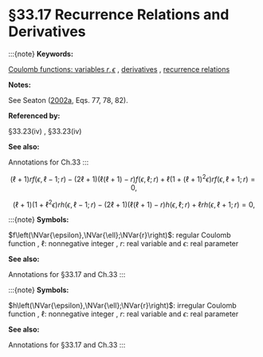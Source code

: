 # §33.17 Recurrence Relations and Derivatives

:::{note}
**Keywords:**

[Coulomb functions: variables $r,\epsilon$](http://dlmf.nist.gov/search/search?q=Coulomb%20functions%3A%20variables%20r%2C%CF%B5) , [derivatives](http://dlmf.nist.gov/search/search?q=derivatives) , [recurrence relations](http://dlmf.nist.gov/search/search?q=recurrence%20relations)

**Notes:**

See Seaton ([2002a](./bib/S.html#bib2034 "Coulomb functions for attractive and repulsive potentials and for positive and negative energies"), Eqs. 77, 78, 82).

**Referenced by:**

§33.23(iv) , §33.23(iv)

**See also:**

Annotations for Ch.33
:::


<a id="E1"></a>
$$
(\ell+1)rf\left(\epsilon,\ell-1;r\right)-(2\ell+1)\left(\ell(\ell+1)-r\right)f\left(\epsilon,\ell;r\right)+\ell\left(1+(\ell+1)^{2}\epsilon\right)rf\left(\epsilon,\ell+1;r\right)=0, \tag{33.17.1}
$$


<a id="E2"></a>
$$
(\ell+1)\left(1+\ell^{2}\epsilon\right)rh\left(\epsilon,\ell-1;r\right)-(2\ell+1)\left(\ell(\ell+1)-r\right)h\left(\epsilon,\ell;r\right)+\ell rh\left(\epsilon,\ell+1;r\right)=0, \tag{33.17.2}
$$

:::{note}
**Symbols:**

$f\left(\NVar{\epsilon},\NVar{\ell};\NVar{r}\right)$: regular Coulomb function , $\ell$: nonnegative integer , $r$: real variable and $\epsilon$: real parameter

**See also:**

Annotations for §33.17 and Ch.33
:::

:::{note}
**Symbols:**

$h\left(\NVar{\epsilon},\NVar{\ell};\NVar{r}\right)$: irregular Coulomb function , $\ell$: nonnegative integer , $r$: real variable and $\epsilon$: real parameter

**See also:**

Annotations for §33.17 and Ch.33
:::
